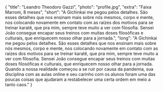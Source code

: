 {
    "title": "Leandro Theodoro Gazzi",
    "photo": "profile.jpg",
    "extra": "Faixa Marrom, 8 meses",
    "short": "A Gichinkai me pegou pelos detalhes. São esses detalhes que nos ensinam mais sobre nós mesmos, corpo e mente, nos colocando novamente em contato com as raízes dos motivos para se treinar karatê, que pra mim, sempre teve muito a ver com filosofia. Sensei João consegue encapar seus treinos com muitas doses filosóficas e culturais, que enriquecem nosso olhar para a jornada.",
    "long": "A Gichinkai me pegou pelos detalhes. São esses detalhes que nos ensinam mais sobre nós mesmos, corpo e mente, nos colocando novamente em contato com as raízes dos motivos para se treinar karatê, que pra mim, sempre teve muito a ver com filosofia. Sensei João consegue encapar seus treinos com muitas doses filosóficas e culturais, que enriquecem nosso olhar para a jornada. Quando a nossa realidade começou a se ruir por causa da pandemia, sua disciplina com as aulas online e seu carinho com os alunos foram uma das poucas coisas que ajudaram a restabelecer uma certa ordem em meio a tanto caos."
}